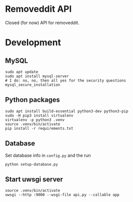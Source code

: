 # Removeddit API
Closed (for now) API for removeddit.

# Development
## MySQL
```
sudo apt update
sudo apt install mysql-server
# I do: no, no, then all yes for the security questions
mysql_secure_installation
```

## Python packages
```
sudo apt install build-essential python3-dev python3-pip
sudo -H pip3 install virtualenv
virtualenv -p python3 .venv
source .venv/bin/activate
pip install -r requirements.txt
```
## Database
Set database info in `config.py` and the run

```
python setup-database.py
```
## Start uwsgi server
```
source .venv/bin/activate
uwsgi --http :9000 --wsgi-file api.py --callable app
```
